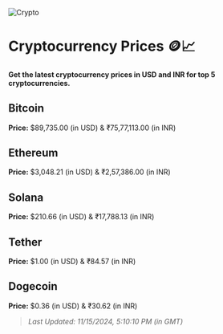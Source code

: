 
![Crypto](https://www.techguide.com.au/wp-content/uploads/2020/11/crypto3.jpeg)

# Cryptocurrency Prices 🪙📈

#### Get the latest cryptocurrency prices in USD and INR for top 5 cryptocurrencies.

## Bitcoin

**Price:** $89,735.00 (in USD) & ₹75,77,113.00 (in INR)

## Ethereum

**Price:** $3,048.21 (in USD) & ₹2,57,386.00 (in INR)

## Solana

**Price:** $210.66 (in USD) & ₹17,788.13 (in INR)

## Tether

**Price:** $1.00 (in USD) & ₹84.57 (in INR)

## Dogecoin

**Price:** $0.36 (in USD) & ₹30.62 (in INR)

> _Last Updated: 11/15/2024, 5:10:10 PM (in GMT)_
